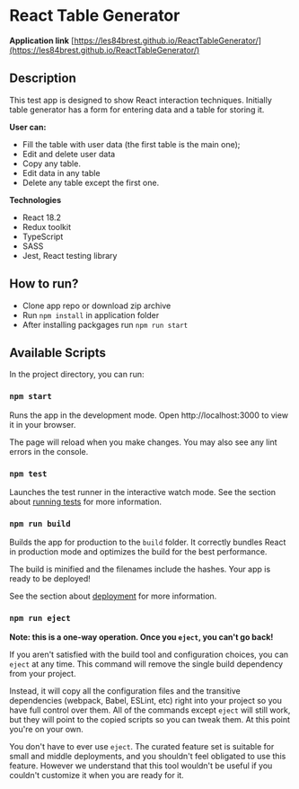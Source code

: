 # React Table Generator

**Application link**
[https://les84brest.github.io/ReactTableGenerator/](https://les84brest.github.io/ReactTableGenerator/)

## Description

This test app is designed to show React interaction techniques.
Initially table generator has a form for entering data and a table for storing it.

**User can:**

- Fill the table with user data (the first table is the main one);
- Edit and delete user data
- Copy any table.
- Edit data in any table
- Delete any table except the first one.

**Technologies**

- React 18.2
- Redux toolkit
- TypeScript
- SASS
- Jest, React testing library

## How to run?
- Clone app repo or download zip archive
- Run `npm install` in application folder
- After installing packgages run `npm run start`


## Available Scripts

In the project directory, you can run:

### `npm start`

Runs the app in the development mode.
Open http://localhost:3000 to view it in your browser.

The page will reload when you make changes.
You may also see any lint errors in the console.

### `npm test`

Launches the test runner in the interactive watch mode.
See the section about [running tests](https://facebook.github.io/create-react-app/docs/running-tests) for more information.

### `npm run build`

Builds the app for production to the `build` folder.
It correctly bundles React in production mode and optimizes the build for the best performance.

The build is minified and the filenames include the hashes.
Your app is ready to be deployed!

See the section about [deployment](https://facebook.github.io/create-react-app/docs/deployment) for more information.

### `npm run eject`

**Note: this is a one-way operation. Once you `eject`, you can't go back!**

If you aren't satisfied with the build tool and configuration choices, you can `eject` at any time. This command will remove the single build dependency from your project.

Instead, it will copy all the configuration files and the transitive dependencies (webpack, Babel, ESLint, etc) right into your project so you have full control over them. All of the commands except `eject` will still work, but they will point to the copied scripts so you can tweak them. At this point you're on your own.

You don't have to ever use `eject`. The curated feature set is suitable for small and middle deployments, and you shouldn't feel obligated to use this feature. However we understand that this tool wouldn't be useful if you couldn't customize it when you are ready for it.